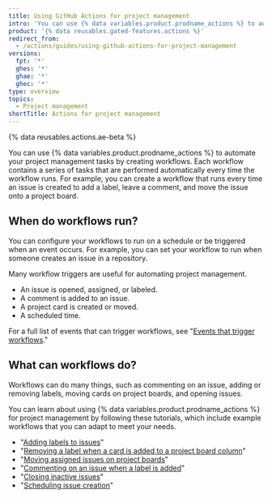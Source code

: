 ```yaml
---
title: Using GitHub Actions for project management
intro: 'You can use {% data variables.product.prodname_actions %} to automate many of your project management tasks.'
product: '{% data reusables.gated-features.actions %}'
redirect_from:
  - /actions/guides/using-github-actions-for-project-management
versions:
  fpt: '*'
  ghes: '*'
  ghae: '*'
  ghec: '*'
type: overview
topics:
  - Project management
shortTitle: Actions for project management
---
```


{% data reusables.actions.ae-beta %}

You can use {% data variables.product.prodname_actions %} to automate your project management tasks by creating workflows. Each workflow contains a series of tasks that are performed automatically every time the workflow runs. For example, you can create a workflow that runs every time an issue is created to add a label, leave a comment, and move the issue onto a project board.

## When do workflows run?

You can configure your workflows to run on a schedule or be triggered when an event occurs. For example, you can set your workflow to run when someone creates an issue in a repository.

Many workflow triggers are useful for automating project management.

- An issue is opened, assigned, or labeled.
- A comment is added to an issue.
- A project card is created or moved.
- A scheduled time.

For a full list of events that can trigger workflows, see "[Events that trigger workflows](/actions/reference/events-that-trigger-workflows)."

## What can workflows do?

Workflows can do many things, such as commenting on an issue, adding or removing labels, moving cards on project boards, and opening issues.

You can learn about using {% data variables.product.prodname_actions %} for project management by following these tutorials, which include example workflows that you can adapt to meet your needs.

- "[Adding labels to issues](/actions/guides/adding-labels-to-issues)"
- "[Removing a label when a card is added to a project board column](/actions/guides/removing-a-label-when-a-card-is-added-to-a-project-board-column)"
- "[Moving assigned issues on project boards](/actions/guides/moving-assigned-issues-on-project-boards)"
- "[Commenting on an issue when a label is added](/actions/guides/commenting-on-an-issue-when-a-label-is-added)"
- "[Closing inactive issues](/actions/guides/closing-inactive-issues)"
- "[Scheduling issue creation](/actions/guides/scheduling-issue-creation)"
